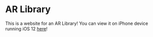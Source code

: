 # AR Library

This is a website for an AR Library! You can view it on iPhone device running iOS 12 [here](index.html)!
